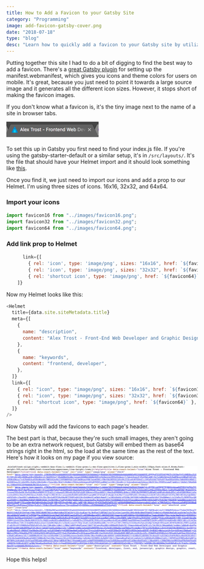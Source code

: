 ```yaml
---
title: How to Add a Favicon to your Gatsby Site
category: "Programming"
image: add-favicon-gatsby-cover.png
date: "2018-07-18"
type: "blog"
desc: "Learn how to quickly add a favicon to your Gatsby site by utilizing React Helmet"
---
```


Putting together this site I had to do a bit of digging to find the best way to add a favicon. There's a [great Gatsby plugin](https://www.gatsbyjs.org/packages/gatsby-plugin-manifest/) for setting up the manifest.webmanifest, which gives you icons and theme colors for users on mobile. It's great, because you just need to point it towards a large source image and it generates all the different icon sizes. However, it stops short of making the favicon images.

If you don't know what a favicon is, it's the tiny image next to the name of a site in browser tabs.

![This site's favicon](./add-favicon-gatsby-favicon-example.png)

To set this up in Gatsby you first need to find your index.js file. If you're using the gatsby-starter-default or a similar setup, it's in `/src/layouts/`. It's the file that should have your Helmet import and it should look something like [this](https://github.com/gatsbyjs/gatsby-starter-default/blob/master/src/layouts/index.js).

Once you find it, we just need to import our icons and add a prop to our Helmet. I'm using three sizes of icons. 16x16, 32x32, and 64x64.

### Import your icons

```javascript
import favicon16 from "../images/favicon16.png";
import favicon32 from "../images/favicon32.png";
import favicon64 from "../images/favicon64.png";
```

### Add link prop to Helmet

```javascript
      link={[
        { rel: 'icon', type: 'image/png', sizes: "16x16", href: `${favicon16}` },
        { rel: 'icon', type: 'image/png', sizes: "32x32", href: `${favicon32}` },
        { rel: 'shortcut icon', type: 'image/png', href: `${favicon64}` },
    ]}
```

Now my Helmet looks like this:

```javascript
<Helmet
  title={data.site.siteMetadata.title}
  meta={[
    {
      name: "description",
      content: "Alex Trost - Front-End Web Developer and Graphic Designer",
    },
    {
      name: "keywords",
      content: "frontend, developer",
    },
  ]}
  link={[
    { rel: "icon", type: "image/png", sizes: "16x16", href: `${favicon16}` },
    { rel: "icon", type: "image/png", sizes: "32x32", href: `${favicon32}` },
    { rel: "shortcut icon", type: "image/png", href: `${favicon64}` },
  ]}
/>
```

Now Gatsby will add the favicons to each page's header.

The best part is that, because they're such small images, they aren't going to be an extra network request, but Gatsby will embed them as base64 strings right in the html, so the load at the same time as the rest of the text. Here's how it looks on my page if you view source:

![Favicons as base 64 strings in Gatsby](add-favicon-gatsby-base64.png)

Hope this helps!
